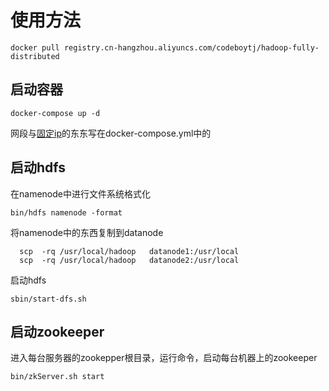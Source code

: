 # 使用方法

```
docker pull registry.cn-hangzhou.aliyuncs.com/codeboytj/hadoop-fully-distributed
```

## 启动容器

```
docker-compose up -d
```

网段与[固定ip](http://www.jb51.net/article/118396.htm)的东东写在docker-compose.yml中的

## 启动hdfs

在namenode中进行文件系统格式化

```
bin/hdfs namenode -format
```

将namenode中的东西复制到datanode

```
  scp  -rq /usr/local/hadoop   datanode1:/usr/local
  scp  -rq /usr/local/hadoop   datanode2:/usr/local
```

启动hdfs

```
sbin/start-dfs.sh
```

## 启动zookeeper

进入每台服务器的zookepper根目录，运行命令，启动每台机器上的zookeeper

```
bin/zkServer.sh start
```
